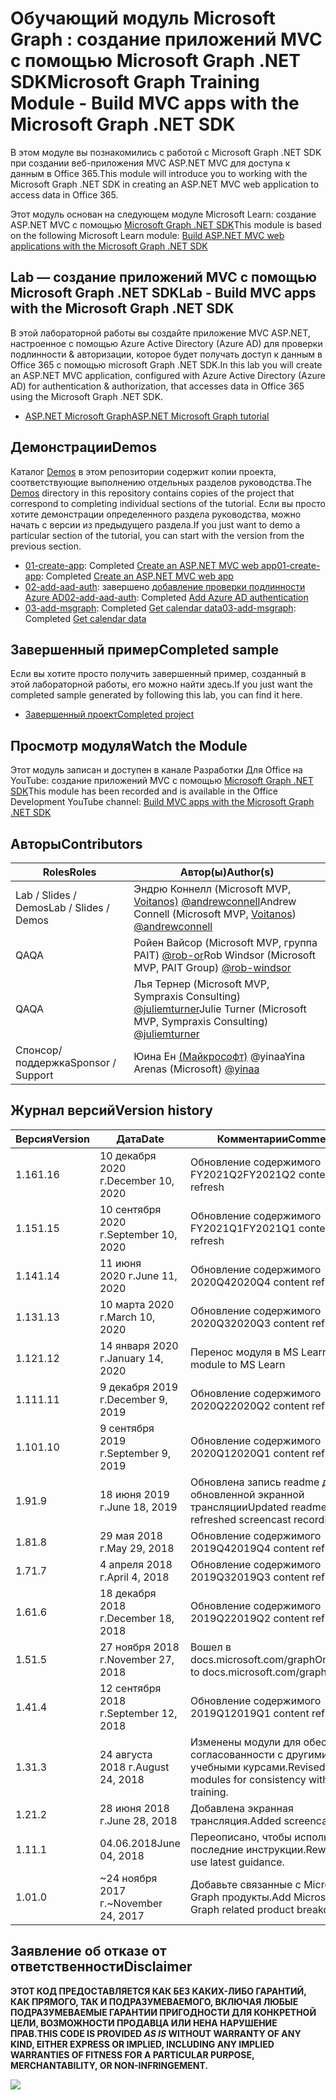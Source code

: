 # <a name="microsoft-graph-training-module---build-mvc-apps-with-the-microsoft-graph-net-sdk"></a><span data-ttu-id="477e7-101">Обучающий модуль Microsoft Graph : создание приложений MVC с помощью Microsoft Graph .NET SDK</span><span class="sxs-lookup"><span data-stu-id="477e7-101">Microsoft Graph Training Module - Build MVC apps with the Microsoft Graph .NET SDK</span></span>

<span data-ttu-id="477e7-102">В этом модуле вы познакомились с работой с Microsoft Graph .NET SDK при создании веб-приложения MVC ASP.NET MVC для доступа к данным в Office 365.</span><span class="sxs-lookup"><span data-stu-id="477e7-102">This module will introduce you to working with the Microsoft Graph .NET SDK in creating an ASP.NET MVC web application to access data in Office 365.</span></span>

<span data-ttu-id="477e7-103">Этот модуль основан на следующем модуле Microsoft Learn: создание ASP.NET MVC с помощью [Microsoft Graph .NET SDK](https://docs.microsoft.com/learn/modules/msgraph-build-aspnetmvc-apps)</span><span class="sxs-lookup"><span data-stu-id="477e7-103">This module is based on the following Microsoft Learn module: [Build ASP.NET MVC web applications with the Microsoft Graph .NET SDK](https://docs.microsoft.com/learn/modules/msgraph-build-aspnetmvc-apps)</span></span>

## <a name="lab---build-mvc-apps-with-the-microsoft-graph-net-sdk"></a><span data-ttu-id="477e7-104">Lab — создание приложений MVC с помощью Microsoft Graph .NET SDK</span><span class="sxs-lookup"><span data-stu-id="477e7-104">Lab - Build MVC apps with the Microsoft Graph .NET SDK</span></span>

<span data-ttu-id="477e7-105">В этой лабораторной работы вы создайте приложение MVC ASP.NET, настроенное с помощью Azure Active Directory (Azure AD) для проверки подлинности & авторизации, которое будет получать доступ к данным в Office 365 с помощью microsoft Graph .NET SDK.</span><span class="sxs-lookup"><span data-stu-id="477e7-105">In this lab you will create an ASP.NET MVC application, configured with Azure Active Directory (Azure AD) for authentication & authorization, that accesses data in Office 365 using the Microsoft Graph .NET SDK.</span></span>

- [<span data-ttu-id="477e7-106">ASP.NET Microsoft Graph</span><span class="sxs-lookup"><span data-stu-id="477e7-106">ASP.NET Microsoft Graph tutorial</span></span>](https://docs.microsoft.com/graph/training/aspnet-tutorial)

## <a name="demos"></a><span data-ttu-id="477e7-107">Демонстрации</span><span class="sxs-lookup"><span data-stu-id="477e7-107">Demos</span></span>

<span data-ttu-id="477e7-108">Каталог [Demos](./Demos) в этом репозитории содержит копии проекта, соответствующие выполнению отдельных разделов руководства.</span><span class="sxs-lookup"><span data-stu-id="477e7-108">The [Demos](./Demos) directory in this repository contains copies of the project that correspond to completing individual sections of the tutorial.</span></span> <span data-ttu-id="477e7-109">Если вы просто хотите демонстрации определенного раздела руководства, можно начать с версии из предыдущего раздела.</span><span class="sxs-lookup"><span data-stu-id="477e7-109">If you just want to demo a particular section of the tutorial, you can start with the version from the previous section.</span></span>

- <span data-ttu-id="477e7-110">[01-create-app](Demos/01-create-app): Completed [Create an ASP.NET MVC web app](https://docs.microsoft.com/graph/training/aspnet-tutorial?tutorial-step=1)</span><span class="sxs-lookup"><span data-stu-id="477e7-110">[01-create-app](Demos/01-create-app): Completed [Create an ASP.NET MVC web app](https://docs.microsoft.com/graph/training/aspnet-tutorial?tutorial-step=1)</span></span>
- <span data-ttu-id="477e7-111">[02-add-aad-auth](Demos/02-add-aad-auth): завершено [добавление проверки подлинности Azure AD](https://docs.microsoft.com/graph/training/aspnet-tutorial?tutorial-step=3)</span><span class="sxs-lookup"><span data-stu-id="477e7-111">[02-add-aad-auth](Demos/02-add-aad-auth): Completed [Add Azure AD authentication](https://docs.microsoft.com/graph/training/aspnet-tutorial?tutorial-step=3)</span></span>
- <span data-ttu-id="477e7-112">[03-add-msgraph](Demos/03-add-msgraph): Completed [Get calendar data](https://docs.microsoft.com/graph/training/aspnet-tutorial?tutorial-step=4)</span><span class="sxs-lookup"><span data-stu-id="477e7-112">[03-add-msgraph](Demos/03-add-msgraph): Completed [Get calendar data](https://docs.microsoft.com/graph/training/aspnet-tutorial?tutorial-step=4)</span></span>

## <a name="completed-sample"></a><span data-ttu-id="477e7-113">Завершенный пример</span><span class="sxs-lookup"><span data-stu-id="477e7-113">Completed sample</span></span>

<span data-ttu-id="477e7-114">Если вы хотите просто получить завершенный пример, созданный в этой лабораторной работы, его можно найти здесь.</span><span class="sxs-lookup"><span data-stu-id="477e7-114">If you just want the completed sample generated by following this lab, you can find it here.</span></span>

- [<span data-ttu-id="477e7-115">Завершенный проект</span><span class="sxs-lookup"><span data-stu-id="477e7-115">Completed project</span></span>](Demos/03-add-msgraph)

## <a name="watch-the-module"></a><span data-ttu-id="477e7-116">Просмотр модуля</span><span class="sxs-lookup"><span data-stu-id="477e7-116">Watch the Module</span></span>

<span data-ttu-id="477e7-117">Этот модуль записан и доступен в канале Разработки Для Office на YouTube: создание приложений MVC с помощью [Microsoft Graph .NET SDK](https://youtu.be/a2teHZ5WuNc)</span><span class="sxs-lookup"><span data-stu-id="477e7-117">This module has been recorded and is available in the Office Development YouTube channel: [Build MVC apps with the Microsoft Graph .NET SDK](https://youtu.be/a2teHZ5WuNc)</span></span>

## <a name="contributors"></a><span data-ttu-id="477e7-118">Авторы</span><span class="sxs-lookup"><span data-stu-id="477e7-118">Contributors</span></span>

| <span data-ttu-id="477e7-119">Roles</span><span class="sxs-lookup"><span data-stu-id="477e7-119">Roles</span></span>                | <span data-ttu-id="477e7-120">Автор(ы)</span><span class="sxs-lookup"><span data-stu-id="477e7-120">Author(s)</span></span>                                                                                                      |
| -------------------- | -------------------------------------------------------------------------------------------------------------- |
| <span data-ttu-id="477e7-121">Lab / Slides / Demos</span><span class="sxs-lookup"><span data-stu-id="477e7-121">Lab / Slides / Demos</span></span> | <span data-ttu-id="477e7-122">Эндрю Коннелл (Microsoft MVP, [Voitanos)](//github.com/voitanos) [@andrewconnell](//github.com/andrewconnell)</span><span class="sxs-lookup"><span data-stu-id="477e7-122">Andrew Connell (Microsoft MVP, [Voitanos](//github.com/voitanos)) [@andrewconnell](//github.com/andrewconnell)</span></span> |
| <span data-ttu-id="477e7-123">QA</span><span class="sxs-lookup"><span data-stu-id="477e7-123">QA</span></span>                   | <span data-ttu-id="477e7-124">Ройен Вайсор (Microsoft MVP, группа PAIT) [@rob-or](//github.com/rob-windsor)</span><span class="sxs-lookup"><span data-stu-id="477e7-124">Rob Windsor (Microsoft MVP, PAIT Group) [@rob-windsor](//github.com/rob-windsor)</span></span>                               |
| <span data-ttu-id="477e7-125">QA</span><span class="sxs-lookup"><span data-stu-id="477e7-125">QA</span></span>                   | <span data-ttu-id="477e7-126">Лья Тернер (Microsoft MVP, Sympraxis Consulting) [@juliemturner](//github.com/juliemturner)</span><span class="sxs-lookup"><span data-stu-id="477e7-126">Julie Turner (Microsoft MVP, Sympraxis Consulting) [@juliemturner](//github.com/juliemturner)</span></span>                  |
| <span data-ttu-id="477e7-127">Спонсор/ поддержка</span><span class="sxs-lookup"><span data-stu-id="477e7-127">Sponsor / Support</span></span>    | <span data-ttu-id="477e7-128">Юина Ен [(Майкрософт)](//github.com/yinaa) @yinaa</span><span class="sxs-lookup"><span data-stu-id="477e7-128">Yina Arenas (Microsoft) [@yinaa](//github.com/yinaa)</span></span>                                                           |

## <a name="version-history"></a><span data-ttu-id="477e7-129">Журнал версий</span><span class="sxs-lookup"><span data-stu-id="477e7-129">Version history</span></span>

| <span data-ttu-id="477e7-130">Версия</span><span class="sxs-lookup"><span data-stu-id="477e7-130">Version</span></span> | <span data-ttu-id="477e7-131">Дата</span><span class="sxs-lookup"><span data-stu-id="477e7-131">Date</span></span>               | <span data-ttu-id="477e7-132">Комментарии</span><span class="sxs-lookup"><span data-stu-id="477e7-132">Comments</span></span>                                             |
| ------- | ------------------ | ---------------------------------------------------- |
| <span data-ttu-id="477e7-133">1.16</span><span class="sxs-lookup"><span data-stu-id="477e7-133">1.16</span></span>    | <span data-ttu-id="477e7-134">10 декабря 2020 г.</span><span class="sxs-lookup"><span data-stu-id="477e7-134">December 10, 2020</span></span> | <span data-ttu-id="477e7-135">Обновление содержимого FY2021Q2</span><span class="sxs-lookup"><span data-stu-id="477e7-135">FY2021Q2 content refresh</span></span>                             |
| <span data-ttu-id="477e7-136">1.15</span><span class="sxs-lookup"><span data-stu-id="477e7-136">1.15</span></span>    | <span data-ttu-id="477e7-137">10 сентября 2020 г.</span><span class="sxs-lookup"><span data-stu-id="477e7-137">September 10, 2020</span></span> | <span data-ttu-id="477e7-138">Обновление содержимого FY2021Q1</span><span class="sxs-lookup"><span data-stu-id="477e7-138">FY2021Q1 content refresh</span></span>                             |
| <span data-ttu-id="477e7-139">1.14</span><span class="sxs-lookup"><span data-stu-id="477e7-139">1.14</span></span>    | <span data-ttu-id="477e7-140">11 июня 2020 г.</span><span class="sxs-lookup"><span data-stu-id="477e7-140">June 11, 2020</span></span>      | <span data-ttu-id="477e7-141">Обновление содержимого 2020Q4</span><span class="sxs-lookup"><span data-stu-id="477e7-141">2020Q4 content refresh</span></span>                               |
| <span data-ttu-id="477e7-142">1.13</span><span class="sxs-lookup"><span data-stu-id="477e7-142">1.13</span></span>    | <span data-ttu-id="477e7-143">10 марта 2020 г.</span><span class="sxs-lookup"><span data-stu-id="477e7-143">March 10, 2020</span></span>     | <span data-ttu-id="477e7-144">Обновление содержимого 2020Q3</span><span class="sxs-lookup"><span data-stu-id="477e7-144">2020Q3 content refresh</span></span>                               |
| <span data-ttu-id="477e7-145">1.12</span><span class="sxs-lookup"><span data-stu-id="477e7-145">1.12</span></span>    | <span data-ttu-id="477e7-146">14 января 2020 г.</span><span class="sxs-lookup"><span data-stu-id="477e7-146">January 14, 2020</span></span>   | <span data-ttu-id="477e7-147">Перенос модуля в MS Learn</span><span class="sxs-lookup"><span data-stu-id="477e7-147">Port module to MS Learn</span></span>                              |
| <span data-ttu-id="477e7-148">1.11</span><span class="sxs-lookup"><span data-stu-id="477e7-148">1.11</span></span>    | <span data-ttu-id="477e7-149">9 декабря 2019 г.</span><span class="sxs-lookup"><span data-stu-id="477e7-149">December 9, 2019</span></span>   | <span data-ttu-id="477e7-150">Обновление содержимого 2020Q2</span><span class="sxs-lookup"><span data-stu-id="477e7-150">2020Q2 content refresh</span></span>                               |
| <span data-ttu-id="477e7-151">1.10</span><span class="sxs-lookup"><span data-stu-id="477e7-151">1.10</span></span>    | <span data-ttu-id="477e7-152">9 сентября 2019 г.</span><span class="sxs-lookup"><span data-stu-id="477e7-152">September 9, 2019</span></span>  | <span data-ttu-id="477e7-153">Обновление содержимого 2020Q1</span><span class="sxs-lookup"><span data-stu-id="477e7-153">2020Q1 content refresh</span></span>                               |
| <span data-ttu-id="477e7-154">1.9</span><span class="sxs-lookup"><span data-stu-id="477e7-154">1.9</span></span>     | <span data-ttu-id="477e7-155">18 июня 2019 г.</span><span class="sxs-lookup"><span data-stu-id="477e7-155">June 18, 2019</span></span>      | <span data-ttu-id="477e7-156">Обновлена запись readme для обновленной экранной трансляции</span><span class="sxs-lookup"><span data-stu-id="477e7-156">Updated readme to refreshed screencast recording</span></span>     |
| <span data-ttu-id="477e7-157">1.8</span><span class="sxs-lookup"><span data-stu-id="477e7-157">1.8</span></span>     | <span data-ttu-id="477e7-158">29 мая 2018 г.</span><span class="sxs-lookup"><span data-stu-id="477e7-158">May 29, 2018</span></span>       | <span data-ttu-id="477e7-159">Обновление содержимого 2019Q4</span><span class="sxs-lookup"><span data-stu-id="477e7-159">2019Q4 content refresh</span></span>                               |
| <span data-ttu-id="477e7-160">1.7</span><span class="sxs-lookup"><span data-stu-id="477e7-160">1.7</span></span>     | <span data-ttu-id="477e7-161">4 апреля 2018 г.</span><span class="sxs-lookup"><span data-stu-id="477e7-161">April 4, 2018</span></span>      | <span data-ttu-id="477e7-162">Обновление содержимого 2019Q3</span><span class="sxs-lookup"><span data-stu-id="477e7-162">2019Q3 content refresh</span></span>                               |
| <span data-ttu-id="477e7-163">1.6</span><span class="sxs-lookup"><span data-stu-id="477e7-163">1.6</span></span>     | <span data-ttu-id="477e7-164">18 декабря 2018 г.</span><span class="sxs-lookup"><span data-stu-id="477e7-164">December 18, 2018</span></span>  | <span data-ttu-id="477e7-165">Обновление содержимого 2019Q2</span><span class="sxs-lookup"><span data-stu-id="477e7-165">2019Q2 content refresh</span></span>                               |
| <span data-ttu-id="477e7-166">1.5</span><span class="sxs-lookup"><span data-stu-id="477e7-166">1.5</span></span>     | <span data-ttu-id="477e7-167">27 ноября 2018 г.</span><span class="sxs-lookup"><span data-stu-id="477e7-167">November 27, 2018</span></span>  | <span data-ttu-id="477e7-168">Вошел в docs.microsoft.com/graph</span><span class="sxs-lookup"><span data-stu-id="477e7-168">Onboarded to docs.microsoft.com/graph</span></span>                |
| <span data-ttu-id="477e7-169">1.4</span><span class="sxs-lookup"><span data-stu-id="477e7-169">1.4</span></span>     | <span data-ttu-id="477e7-170">12 сентября 2018 г.</span><span class="sxs-lookup"><span data-stu-id="477e7-170">September 12, 2018</span></span> | <span data-ttu-id="477e7-171">Обновление содержимого 2019Q1</span><span class="sxs-lookup"><span data-stu-id="477e7-171">2019Q1 content refresh</span></span>                               |
| <span data-ttu-id="477e7-172">1.3</span><span class="sxs-lookup"><span data-stu-id="477e7-172">1.3</span></span>     | <span data-ttu-id="477e7-173">24 августа 2018 г.</span><span class="sxs-lookup"><span data-stu-id="477e7-173">August 24, 2018</span></span>    | <span data-ttu-id="477e7-174">Изменены модули для обеспечения согласованности с другими учебными курсами.</span><span class="sxs-lookup"><span data-stu-id="477e7-174">Revised modules for consistency with other training.</span></span> |
| <span data-ttu-id="477e7-175">1.2</span><span class="sxs-lookup"><span data-stu-id="477e7-175">1.2</span></span>     | <span data-ttu-id="477e7-176">28 июня 2018 г.</span><span class="sxs-lookup"><span data-stu-id="477e7-176">June 28, 2018</span></span>      | <span data-ttu-id="477e7-177">Добавлена экранная трансляция.</span><span class="sxs-lookup"><span data-stu-id="477e7-177">Added screencast.</span></span>                                    |
| <span data-ttu-id="477e7-178">1.1</span><span class="sxs-lookup"><span data-stu-id="477e7-178">1.1</span></span>     | <span data-ttu-id="477e7-179">04.06.2018</span><span class="sxs-lookup"><span data-stu-id="477e7-179">June 04, 2018</span></span>      | <span data-ttu-id="477e7-180">Переописано, чтобы использовать последние инструкции.</span><span class="sxs-lookup"><span data-stu-id="477e7-180">Rewritten to use latest guidance.</span></span>                    |
| <span data-ttu-id="477e7-181">1.0</span><span class="sxs-lookup"><span data-stu-id="477e7-181">1.0</span></span>     | <span data-ttu-id="477e7-182">~24 ноября 2017 г.</span><span class="sxs-lookup"><span data-stu-id="477e7-182">~November 24, 2017</span></span> | <span data-ttu-id="477e7-183">Добавьте связанные с Microsoft Graph продукты.</span><span class="sxs-lookup"><span data-stu-id="477e7-183">Add Microsoft Graph related product breakouts.</span></span>       |

## <a name="disclaimer"></a><span data-ttu-id="477e7-184">Заявление об отказе от ответственности</span><span class="sxs-lookup"><span data-stu-id="477e7-184">Disclaimer</span></span>

<span data-ttu-id="477e7-185">**ЭТОТ КОД  ПРЕДОСТАВЛЯЕТСЯ КАК БЕЗ КАКИХ-ЛИБО ГАРАНТИЙ, КАК ПРЯМОГО, ТАК И ПОДРАЗУМЕВАЕМОГО, ВКЛЮЧАЯ ЛЮБЫЕ ПОДРАЗУМЕВАЕМЫЕ ГАРАНТИИ ПРИГОДНОСТИ ДЛЯ КОНКРЕТНОЙ ЦЕЛИ, ВОЗМОЖНОСТИ ПРОДАВЦА ИЛИ НЕНА НАРУШЕНИЕ ПРАВ.**</span><span class="sxs-lookup"><span data-stu-id="477e7-185">**THIS CODE IS PROVIDED _AS IS_ WITHOUT WARRANTY OF ANY KIND, EITHER EXPRESS OR IMPLIED, INCLUDING ANY IMPLIED WARRANTIES OF FITNESS FOR A PARTICULAR PURPOSE, MERCHANTABILITY, OR NON-INFRINGEMENT.**</span></span>

<img src="https://telemetry.sharepointpnp.com/msgraph-training-aspnetmvcapp" />
